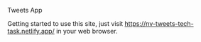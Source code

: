 Tweets App

Getting started to use this site, just visit
https://nv-tweets-tech-task.netlify.app/ in your web browser.
